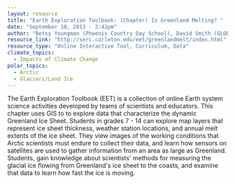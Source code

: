 ```yaml
---
layout: resource
title: "Earth Exploration Toolbook: (Chapter) Is Greenland Melting? "
date: "September 10, 2013 - 2:42pm"
author: "Betsy Youngman (Phoenix Country Day School), David Smith (GLOBE), & Russell Huff (CIRES)"
resource_link: "http://serc.carleton.edu/eet/greenlandmelt/index.html"
resource_type: "Online Interactive Tool, Curriculum, Data"
climate_topics:
  - Impacts of Climate Change
polar_topics:
  - Arctic
  - Glaciers/Land Ice
---
```


The Earth Exploration Toolbook (EET) is a collection of online Earth system science activities developed by teams of scientists and educators. This chapter uses GIS to to explore data that characterize the dynamic Greenland Ice Sheet.  Students in grades 7 - 14 can explore map layers that represent ice sheet thickness, weather station locations, and annual melt extents of the ice sheet. They view images of the working conditions that Arctic scientists must endure to collect their data, and learn how sensors on satellites are used to gather information from an area as large as Greenland. Students, gain knowledge about scientists' methods for measuring the glacial ice flowing from Greenland's ice sheet to the coasts, and examine that data to learn how fast the ice is moving.
